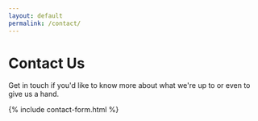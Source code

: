 ```yaml
---
layout: default
permalink: /contact/
---
```


# Contact Us

Get in touch if you'd like to know more about what we're up to or even to give us a hand.

{% include contact-form.html %}
